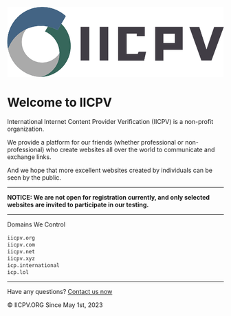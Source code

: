 ![logo](./assets/logo.png)

# Welcome to IICPV

International Internet Content Provider Verification (IICPV) is a non-profit organization.

We provide a platform for our friends (whether professional or non-professional) who create websites all over the world to communicate and exchange links.

And we hope that more excellent websites created by individuals can be seen by the public.

------

**NOTICE: We are not open for registration currently, and only selected websites are invited to participate in our testing.**

------

Domains We Control

```
iicpv.org
iicpv.com
iicpv.net
iicpv.xyz
icp.international
icp.lol
```

------



Have any questions? [Contact us now](mailto:admin@iicpv.org)

© IICPV.ORG Since May 1st, 2023

